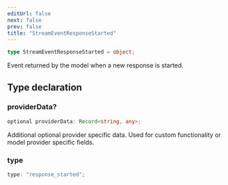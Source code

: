 ```yaml
---
editUrl: false
next: false
prev: false
title: "StreamEventResponseStarted"
---
```


```ts
type StreamEventResponseStarted = object;
```

Event returned by the model when a new response is started.

## Type declaration

### providerData?

```ts
optional providerData: Record<string, any>;
```

Additional optional provider specific data. Used for custom functionality or model provider
specific fields.

### type

```ts
type: "response_started";
```
